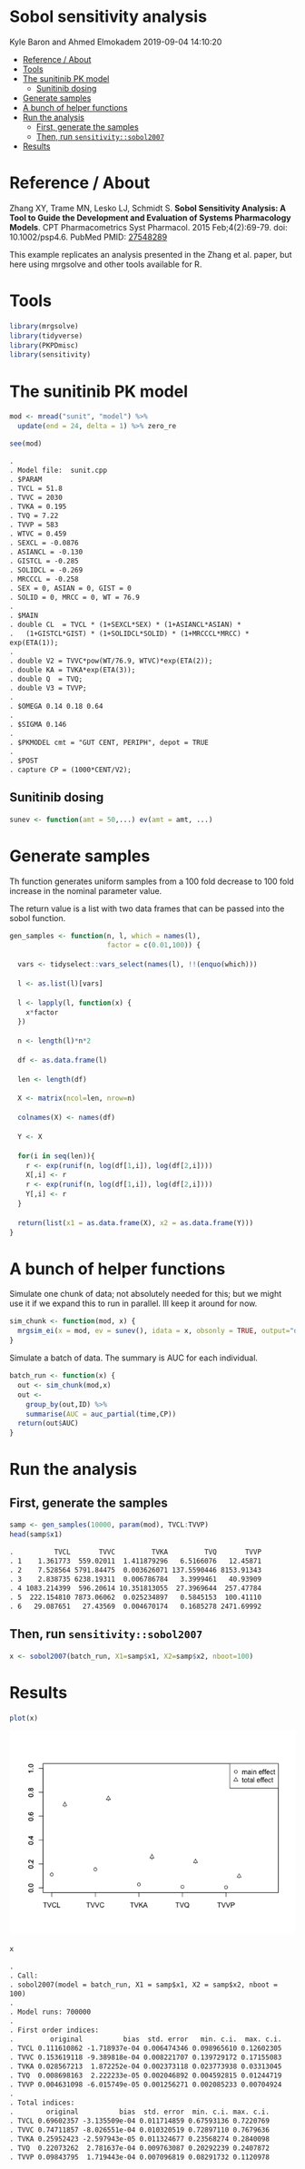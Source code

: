 Sobol sensitivity analysis
================
Kyle Baron and Ahmed Elmokadem
2019-09-04 14:10:20

  - [Reference / About](#reference-about)
  - [Tools](#tools)
  - [The sunitinib PK model](#the-sunitinib-pk-model)
      - [Sunitinib dosing](#sunitinib-dosing)
  - [Generate samples](#generate-samples)
  - [A bunch of helper functions](#a-bunch-of-helper-functions)
  - [Run the analysis](#run-the-analysis)
      - [First, generate the samples](#first-generate-the-samples)
      - [Then, run
        `sensitivity::sobol2007`](#then-run-sensitivitysobol2007)
  - [Results](#results)

# Reference / About

Zhang XY, Trame MN, Lesko LJ, Schmidt S. **Sobol Sensitivity Analysis: A
Tool to Guide the Development and Evaluation of Systems Pharmacology
Models**. CPT Pharmacometrics Syst Pharmacol. 2015 Feb;4(2):69-79. doi:
10.1002/psp4.6. PubMed PMID:
[27548289](https://www.ncbi.nlm.nih.gov/pubmed/27548289)

This example replicates an analysis presented in the Zhang et al. paper,
but here using mrgsolve and other tools available for R.

# Tools

``` r
library(mrgsolve)
library(tidyverse)
library(PKPDmisc)
library(sensitivity)
```

# The sunitinib PK model

``` r
mod <- mread("sunit", "model") %>% 
  update(end = 24, delta = 1) %>% zero_re
```

``` r
see(mod)
```

    . 
    . Model file:  sunit.cpp 
    . $PARAM
    . TVCL = 51.8
    . TVVC = 2030
    . TVKA = 0.195
    . TVQ = 7.22
    . TVVP = 583
    . WTVC = 0.459
    . SEXCL = -0.0876
    . ASIANCL = -0.130
    . GISTCL = -0.285
    . SOLIDCL = -0.269
    . MRCCCL = -0.258
    . SEX = 0, ASIAN = 0, GIST = 0
    . SOLID = 0, MRCC = 0, WT = 76.9
    . 
    . $MAIN
    . double CL  = TVCL * (1+SEXCL*SEX) * (1+ASIANCL*ASIAN) * 
    .   (1+GISTCL*GIST) * (1+SOLIDCL*SOLID) * (1+MRCCCL*MRCC) * exp(ETA(1));
    . 
    . double V2 = TVVC*pow(WT/76.9, WTVC)*exp(ETA(2));
    . double KA = TVKA*exp(ETA(3));
    . double Q  = TVQ;
    . double V3 = TVVP;
    . 
    . $OMEGA 0.14 0.18 0.64
    . 
    . $SIGMA 0.146
    . 
    . $PKMODEL cmt = "GUT CENT, PERIPH", depot = TRUE
    . 
    . $POST
    . capture CP = (1000*CENT/V2);

## Sunitinib dosing

``` r
sunev <- function(amt = 50,...) ev(amt = amt, ...)
```

# Generate samples

Th function generates uniform samples from a 100 fold decrease to 100
fold increase in the nominal parameter value.

The return value is a list with two data frames that can be passed into
the sobol function.

``` r
gen_samples <- function(n, l, which = names(l), 
                        factor = c(0.01,100)) {
  
  vars <- tidyselect::vars_select(names(l), !!(enquo(which)))
  
  l <- as.list(l)[vars]
  
  l <- lapply(l, function(x) {
    x*factor  
  })
  
  n <- length(l)*n*2
  
  df <- as.data.frame(l)
  
  len <- length(df)
  
  X <- matrix(ncol=len, nrow=n)
  
  colnames(X) <- names(df)
  
  Y <- X
  
  for(i in seq(len)){
    r <- exp(runif(n, log(df[1,i]), log(df[2,i])))
    X[,i] <- r
    r <- exp(runif(n, log(df[1,i]), log(df[2,i])))
    Y[,i] <- r
  }
  
  return(list(x1 = as.data.frame(X), x2 = as.data.frame(Y)))
}
```

# A bunch of helper functions

Simulate one chunk of data; not absolutely needed for this; but we might
use it if we expand this to run in parallel. Ill keep it around for now.

``` r
sim_chunk <- function(mod, x) {
  mrgsim_ei(x = mod, ev = sunev(), idata = x, obsonly = TRUE, output="df")
}
```

Simulate a batch of data. The summary is AUC for each individual.

``` r
batch_run <- function(x) {
  out <- sim_chunk(mod,x)
  out <- 
    group_by(out,ID) %>% 
    summarise(AUC = auc_partial(time,CP))
  return(out$AUC)
}
```

# Run the analysis

## First, generate the samples

``` r
samp <- gen_samples(10000, param(mod), TVCL:TVVP)
head(samp$x1)
```

    .          TVCL       TVVC         TVKA         TVQ       TVVP
    . 1    1.361773  559.02011  1.411879296   6.5166076   12.45871
    . 2    7.528564 5791.84475  0.003626071 137.5590446 8153.91343
    . 3    2.838735 6238.19311  0.006786784   3.3999461   40.93909
    . 4 1083.214399  596.20614 10.351813055  27.3969644  257.47784
    . 5  222.154810 7873.06062  0.025234897   0.5845153  100.41110
    . 6   29.087651   27.43569  0.004670174   0.1685278 2471.69992

## Then, run `sensitivity::sobol2007`

``` r
x <- sobol2007(batch_run, X1=samp$x1, X2=samp$x2, nboot=100)
```

# Results

``` r
plot(x)
```

![](img/sobolunnamed-chunk-11-1.png)<!-- -->

``` r
x
```

    . 
    . Call:
    . sobol2007(model = batch_run, X1 = samp$x1, X2 = samp$x2, nboot = 100)
    . 
    . Model runs: 700000 
    . 
    . First order indices:
    .         original          bias  std. error   min. c.i.  max. c.i.
    . TVCL 0.111610862 -1.718937e-04 0.006474346 0.098965610 0.12602305
    . TVVC 0.153619118 -9.389818e-04 0.008221707 0.139729172 0.17155083
    . TVKA 0.028567213  1.872252e-04 0.002373118 0.023773938 0.03313045
    . TVQ  0.008698163  2.222233e-05 0.002046892 0.004592815 0.01244719
    . TVVP 0.004631098 -6.015749e-05 0.001256271 0.002085233 0.00704924
    . 
    . Total indices:
    .        original          bias  std. error  min. c.i. max. c.i.
    . TVCL 0.69602357 -3.135509e-04 0.011714859 0.67593136 0.7220769
    . TVVC 0.74711857 -8.026551e-04 0.010320519 0.72897110 0.7679636
    . TVKA 0.25952423 -2.597943e-05 0.011324677 0.23568274 0.2840098
    . TVQ  0.22073262  2.781637e-04 0.009763087 0.20292239 0.2407872
    . TVVP 0.09843795  1.719443e-04 0.007096819 0.08291732 0.1120978
